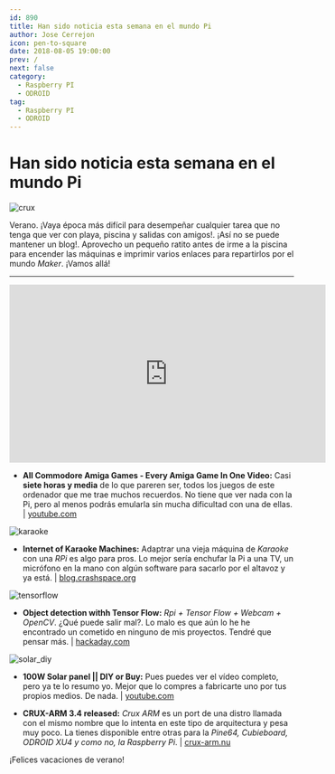 ```yaml
---
id: 890
title: Han sido noticia esta semana en el mundo Pi
author: Jose Cerrejon
icon: pen-to-square
date: 2018-08-05 19:00:00
prev: /
next: false
category:
  - Raspberry PI
  - ODROID
tag:
  - Raspberry PI
  - ODROID
---
```


# Han sido noticia esta semana en el mundo Pi

![crux](/images/2018/08/crux.jpg)

Verano. ¡Vaya época más difícil para desempeñar cualquier tarea que no tenga que ver con playa, piscina y salidas con amigos!. ¡Así no se puede mantener un blog!. Aprovecho un pequeño ratito antes de irme a la piscina para encender las máquinas e imprimir varios enlaces para repartirlos por el mundo *Maker*. ¡Vamos allá!

- - -
<iframe width="560" height="315" src="https://www.youtube.com/embed/4xPYtd1GgKA?rel=0" frameborder="0" allow="autoplay; encrypted-media" allowfullscreen></iframe>

* **All Commodore Amiga Games - Every Amiga Game In One Video:** Casi **siete horas y media** de lo que pareren ser, todos los juegos de este ordenador que me trae muchos recuerdos. No tiene que ver nada con la Pi, pero al menos podrás emularla sin mucha dificultad con una de ellas. | [youtube.com](https://www.youtube.com/watch?v=Ro9S27OJVgo)

![karaoke](/images/2018/08/karaoke.jpg)

* **Internet of Karaoke Machines:** Adaptrar una vieja máquina de *Karaoke* con una *RPi* es algo para pros. Lo mejor sería enchufar la Pi a una TV, un micrófono en la mano con algún software para sacarlo por el altavoz y ya está.  | [blog.crashspace.org](https://blog.crashspace.org/2018/07/internet-of-karaoke-machines/)

![tensorflow](/images/2018/08/tensorflow.png)

* **Object detection withh Tensor Flow:** *Rpi + Tensor Flow + Webcam + OpenCV*. ¿Qué puede salir mal?. Lo malo es que aún lo he he encontrado un cometido en ninguno de mis proyectos. Tendré que pensar más. | [hackaday.com](https://hackaday.com/2018/07/31/object-detection-with-tensorflow/)

![solar_diy](/images/2018/08/solar_diy.png)

* **100W Solar panel || DIY or Buy:** Pues puedes ver el vídeo completo, pero ya te lo resumo yo. Mejor que lo compres a fabricarte uno por tus propios medios. De nada. | [youtube.com](https://www.youtube.com/watch?v=6_3gK83bePQ)

* **CRUX-ARM 3.4 released:** *Crux ARM* es un port de una distro llamada con el mismo nombre que lo intenta en este tipo de arquitectura y pesa muy poco. La tienes disponible entre otras para la *Pine64, Cubieboard, ODROID XU4 y como no, la Raspberry Pi*. | [crux-arm.nu](https://crux-arm.nu/Documentation/ReleaseNotes3-4)







¡Felices vacaciones de verano!